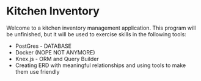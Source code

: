 # Kitchen Inventory 

Welcome to a kitchen inventory management application. This program will be unfinished, but it will be used to exercise skills in the following tools:

* PostGres - DATABASE
* Docker (NOPE NOT ANYMORE)
* Knex.js - ORM and Query Builder
* Creating ERD with meaningful relationships and using tools to make them use friendly 